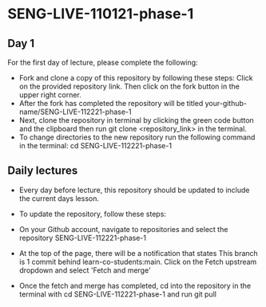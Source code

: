 # SENG-LIVE-110121-phase-1
## Day 1
For the first day of lecture, please complete the following:

- Fork and clone a copy of this repository by following these steps: Click on the provided repository link. Then click on the fork button in the upper right corner.
- After the fork has completed the repository will be titled your-github-name/SENG-LIVE-112221-phase-1
- Next, clone the repository in terminal by clicking the green code button and the clipboard then run git clone <repository_link> in the terminal.
- To change directories to the new repository run the following command in the terminal: cd SENG-LIVE-112221-phase-1

## Daily lectures
- Every day before lecture, this repository should be updated to include the current days lesson.

- To update the repository, follow these steps:

- On your Github account, navigate to repositories and select the repository SENG-LIVE-112221-phase-1
- At the top of the page, there will be a notification that states This branch is 1 commit behind learn-co-students:main. Click on the Fetch upstream dropdown and select 'Fetch and merge'
- Once the fetch and merge has completed, cd into the repository in the terminal with cd SENG-LIVE-112221-phase-1 and run git pull
